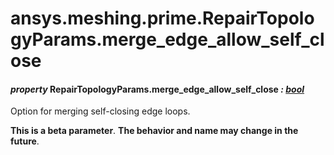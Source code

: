 # ansys.meshing.prime.RepairTopologyParams.merge_edge_allow_self_close



#### *property* RepairTopologyParams.merge_edge_allow_self_close *: [bool](https://docs.python.org/3.11/library/functions.html#bool)*

Option for merging self-closing edge loops.

**This is a beta parameter**. **The behavior and name may change in the future**.

<!-- !! processed by numpydoc !! -->
